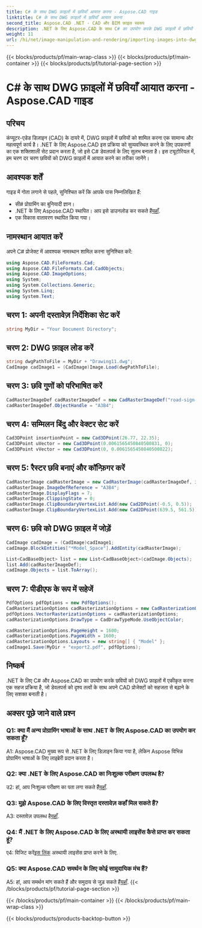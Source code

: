 ```yaml
---
title: C# के साथ DWG फ़ाइलों में छवियाँ आयात करना - Aspose.CAD गाइड
linktitle: C# के साथ DWG फ़ाइलों में छवियाँ आयात करना
second_title: Aspose.CAD .NET - CAD और BIM फ़ाइल स्वरूप
description: .NET के लिए Aspose.CAD के साथ C# का उपयोग करके DWG फ़ाइलों में छवियों को आयात करना सीखें। निर्बाध एकीकरण के लिए हमारी चरण-दर-चरण मार्गदर्शिका का पालन करें।
weight: 11
url: /hi/net/image-manipulation-and-rendering/importing-images-into-dwg/
---
```


{{< blocks/products/pf/main-wrap-class >}}
{{< blocks/products/pf/main-container >}}
{{< blocks/products/pf/tutorial-page-section >}}

# C# के साथ DWG फ़ाइलों में छवियाँ आयात करना - Aspose.CAD गाइड

## परिचय

कंप्यूटर-एडेड डिज़ाइन (CAD) के दायरे में, DWG फ़ाइलों में छवियों को शामिल करना एक सामान्य और महत्वपूर्ण कार्य है। .NET के लिए Aspose.CAD इस प्रक्रिया को सुव्यवस्थित करने के लिए उपकरणों का एक शक्तिशाली सेट प्रदान करता है, जो इसे C# डेवलपर्स के लिए सुलभ बनाता है। इस ट्यूटोरियल में, हम चरण दर चरण छवियों को DWG फ़ाइलों में आयात करने का तरीका जानेंगे।

## आवश्यक शर्तें

गाइड में गोता लगाने से पहले, सुनिश्चित करें कि आपके पास निम्नलिखित हैं:

- सी# प्रोग्रामिंग का बुनियादी ज्ञान।
-  .NET के लिए Aspose.CAD स्थापित। आप इसे डाउनलोड कर सकते हैं[यहाँ](https://releases.aspose.com/cad/net/).
- एक विकास वातावरण स्थापित किया गया।

## नामस्थान आयात करें

अपने C# प्रोजेक्ट में आवश्यक नामस्थान शामिल करना सुनिश्चित करें:

```csharp
using Aspose.CAD.FileFormats.Cad;
using Aspose.CAD.FileFormats.Cad.CadObjects;
using Aspose.CAD.ImageOptions;
using System;
using System.Collections.Generic;
using System.Linq;
using System.Text;
```

## चरण 1: अपनी दस्तावेज़ निर्देशिका सेट करें

```csharp
string MyDir = "Your Document Directory";
```

## चरण 2: DWG फ़ाइल लोड करें

```csharp
string dwgPathToFile = MyDir + "Drawing11.dwg";
CadImage cadImage1 = (CadImage)Image.Load(dwgPathToFile);
```

## चरण 3: छवि गुणों को परिभाषित करें

```csharp
CadRasterImageDef cadRasterImageDef = new CadRasterImageDef("road-sign-custom.png", 640, 562);
cadRasterImageDef.ObjectHandle = "A3B4";
```

## चरण 4: सम्मिलन बिंदु और वेक्टर सेट करें

```csharp
Cad3DPoint insertionPoint = new Cad3DPoint(26.77, 22.35);
Cad3DPoint uVector = new Cad3DPoint(0.0061565450840500831, 0);
Cad3DPoint vVector = new Cad3DPoint(0, 0.0061565450840500822);
```

## चरण 5: रैस्टर छवि बनाएं और कॉन्फ़िगर करें

```csharp
CadRasterImage cadRasterImage = new CadRasterImage(cadRasterImageDef, insertionPoint, uVector, vVector);
cadRasterImage.ImageDefReference = "A3B4";
cadRasterImage.DisplayFlags = 7;
cadRasterImage.ClippingState = 0;
cadRasterImage.ClipBoundaryVertexList.Add(new Cad2DPoint(-0.5, 0.5));
cadRasterImage.ClipBoundaryVertexList.Add(new Cad2DPoint(639.5, 561.5));
```

## चरण 6: छवि को DWG फ़ाइल में जोड़ें

```csharp
CadImage cadImage = (CadImage)cadImage1;
cadImage.BlockEntities["*Model_Space"].AddEntity(cadRasterImage);

List<CadBaseObject> list = new List<CadBaseObject>(cadImage.Objects);
list.Add(cadRasterImageDef);
cadImage.Objects = list.ToArray();
```

## चरण 7: पीडीएफ के रूप में सहेजें

```csharp
PdfOptions pdfOptions = new PdfOptions();
CadRasterizationOptions cadRasterizationOptions = new CadRasterizationOptions();
pdfOptions.VectorRasterizationOptions = cadRasterizationOptions;
cadRasterizationOptions.DrawType = CadDrawTypeMode.UseObjectColor;

cadRasterizationOptions.PageHeight = 1600;
cadRasterizationOptions.PageWidth = 1600;
cadRasterizationOptions.Layouts = new string[] { "Model" };
cadImage1.Save(MyDir + "export2.pdf", pdfOptions);
```

## निष्कर्ष

.NET के लिए C# और Aspose.CAD का उपयोग करके छवियों को DWG फ़ाइलों में एकीकृत करना एक सहज प्रक्रिया है, जो डेवलपर्स को दृश्य तत्वों के साथ अपने CAD प्रोजेक्टों को सहजता से बढ़ाने के लिए सशक्त बनाती है।

## अक्सर पूछे जाने वाले प्रश्न

### Q1: क्या मैं अन्य प्रोग्रामिंग भाषाओं के साथ .NET के लिए Aspose.CAD का उपयोग कर सकता हूँ?

A1: Aspose.CAD मुख्य रूप से .NET के लिए डिज़ाइन किया गया है, लेकिन Aspose विभिन्न प्रोग्रामिंग भाषाओं के लिए लाइब्रेरी प्रदान करता है।

### Q2: क्या .NET के लिए Aspose.CAD का निःशुल्क परीक्षण उपलब्ध है?

 उ2: हां, आप निःशुल्क परीक्षण का पता लगा सकते हैं[यहाँ](https://releases.aspose.com/).

### Q3: मुझे Aspose.CAD के लिए विस्तृत दस्तावेज़ कहाँ मिल सकते हैं?

 A3: दस्तावेज़ उपलब्ध है[यहाँ](https://reference.aspose.com/cad/net/).

### Q4: मैं .NET के लिए Aspose.CAD के लिए अस्थायी लाइसेंस कैसे प्राप्त कर सकता हूं?

 ए4: विजिट करें[इस लिंक](https://purchase.aspose.com/temporary-license/) अस्थायी लाइसेंस प्राप्त करने के लिए.

### Q5: क्या Aspose.CAD समर्थन के लिए कोई सामुदायिक मंच हैं?

 A5: हां, आप समर्थन मांग सकते हैं और समुदाय से जुड़ सकते हैं[यहाँ](https://forum.aspose.com/c/cad/19).
{{< /blocks/products/pf/tutorial-page-section >}}

{{< /blocks/products/pf/main-container >}}
{{< /blocks/products/pf/main-wrap-class >}}

{{< blocks/products/products-backtop-button >}}
